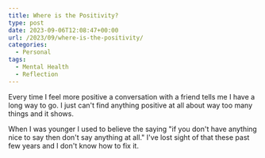```yaml
---
title: Where is the Positivity?
type: post
date: 2023-09-06T12:08:47+00:00
url: /2023/09/where-is-the-positivity/
categories:
  - Personal
tags:
  - Mental Health
  - Reflection
---
```


Every time I feel more positive a conversation with a friend tells me I have a long way to go. I just can't find anything positive at all about way too many things and it shows.

When I was younger I used to believe the saying "if you don't have anything nice to say then don't say anything at all." I've lost sight of that these past few years and I don't know how to fix it.